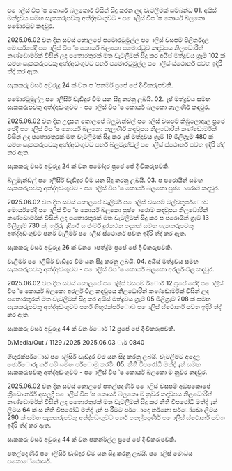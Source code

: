 ප ොලිස් විප ්ෂ කොර්ය බලකොර් විසින් සිදු කරන ලද වැටලීමක් සම්බන්ධ 01. අයිස් මත්ද්‍රවය සමඟ සැකකරුපවකු අත්ද්‍අඩංගුවට - ප ොලිස් විප ්ෂ කොර්ය බලකො පමොරටුව කඳවුර.

2025.06.02 වන දින සවස් කොලපේ පමොරටුමුල්ල ප ොලිස් වසපම් පිලිර්න්දල මොර්යපේදී ප ොලිස් විප ්ෂ කොර්ය බලකො පමොරටුව කඳවුපය නිලධොරීන් කණ්ඩොර්මක් විසින් ලද පතොරතුරක් මත වැටලීමක් සිදු කර අයිස් මත්ද්‍රවය ග්‍රෑම් 102 ක් සමඟ සැකකරුපවකු අත්ද්‍අඩංගුවට පර්න පමොරටුමුල්ල ප ොලිස් ස්ථොනර් පවත ඉදිරි ත්ද්‍ කර ඇත.

සැකකරු වර්ස අවුරුදු 24 ක් වන ප ්පනර්ම ප්‍රපේ පේ දිංචිකරුපවකි.

පමොරටුමුල්ල ප ොලිසිර් වැඩිදුර විම යන සිදු කරනු ලබයි. 02. ෑෂ් මත්ද්‍රවය සමඟ සැකකරුපවකු අත්ද්‍අඩංගුවට - ප ොලිස් විප ්ෂ කොර්ය බලකො කැලණිර් කඳවුර.

2025.06.02 වන දින උදෑසන කොලපේ බ්ලූමැන්ඩල් ප ොලිස් වසපම් කිඹුලොඇල ප්‍රපේ පේදී ප ොලිස් විප ්ෂ කොර්ය බලකො කැලණිර් කඳවුපය නිලධොරීන් කණ්ඩොර්මක් විසින් ලද පතොරතුරක් මත වැටලීමක් සිදු කර ෑෂ් මත්ද්‍රවය ග්‍රෑම් 19 මිලිග්‍රෑම් 480 ක් සමඟ සැකකරුපවකු අත්ද්‍අඩංගුවට පර්න බ්ලූමැන්ඩල් ප ොලිස් ස්ථොනර් පවත ඉදිරි ත්ද්‍ කර ඇත.

සැකකරු වර්ස අවුරුදු 24 ක් වන පමෝදර ප්‍රපේ පේ දිංචිකරුපවකි.

බ්ලූමැන්ඩල් ප ොලිසිර් වැඩිදුර විම යන සිදු කරනු ලබයි. 03. ප පරොයින් සමඟ සැකකරුපවකු අත්ද්‍අඩංගුවට - ප ොලිස් විප ්ෂ කොර්ය බලකො පුෂ් ොරොම කඳවුර.

2025.06.02 වන දින සවස් කොලපේ වැලිර්ම ප ොලිස් වසපම් මල්වතුපර්ොඩ මොර්යපේදී ප ොලිස් විප ්ෂ කොර්ය බලකො පුෂ් ොරොම කඳවුපය නිලධොරීන් කණ්ඩොර්මක් විසින් ලද පතොරතුරක් මත වැටලීමක් සිදු කර ප පරොයින් ග්‍රෑම් 13 මිලිග්‍රෑම් 730 ක්, ර්තුරු ැදිර්ක් ස ජංර්ම දුරකථන පදකක් සමඟ සැකකරුපවකු අත්ද්‍අඩංගුවට පර්න වැලිර්ම ප ොලිස් ස්ථොනර් පවත ඉදිරි ත්ද්‍ කර ඇත.

සැකකරු වර්ස අවුරුදු 26 ක් වන ොපත්ද්‍ර්ම ප්‍රපේ පේ දිංචිකරුපවකි.

වැලිර්ම ප ොලිසිර් වැඩිදුර විම යන සිදු කරනු ලබයි. 04. අයිස් මත්ද්‍රවය සමඟ සැකකරුපවකු අත්ද්‍අඩංගුවට - ප ොලිස් විප ්ෂ කොර්ය බලකො අරලර්ංවිල කඳවුර.

2025.06.02 වන දින සවස් කොලපේ ප ොලිස් වසපම් ර්ොර් 12 ප්‍රපේ පේදී ප ොලිස් විප ්ෂ කොර්ය බලකො අරලර්ංවිල කඳවුපය නිලධොරීන් කණ්ඩොර්මක් විසින් ලද පතොරතුරක් මත වැටලීමක් සිදු කර අයිස් මත්ද්‍රවය ග්‍රෑම් 05 මිලිග්‍රෑම් 208 ක් සමඟ සැකකරුපවකු අත්ද්‍අඩංගුවට පර්න ගිඟුරක්පර්ොඩ ප ොලිස් ස්ථොනර් පවත ඉදිරි ත්ද්‍ කර ඇත.

සැකකරු වර්ස අවුරුදු 44 ක් වන ර්ොර් 12 ප්‍රපේ පේ දිංචිකරුපවකි.

D/Media/Out / 1129 /2025 2025.06.03 ැර් 0840

ගිඟුරක්පර්ොඩ ප ොලිසිර් වැඩිදුර විම යන සිදු කරනු ලබයි. වැටලීමට අදොල ඡොර්ොරූ ර්ක් පම් සමඟ පර්ොමු කරමී. 05. නීති විපරෝධි මත්ද්‍ ැන් සමඟ සැකකරුපවකු අත්ද්‍අඩංගුවට - ප ොලිස් විප ්ෂ කොර්ය බලකො ම නුවර කඳවුර.

2025.06.02 වන දින සවස් කොලපේ පතල්පදණිර් ප ොලිස් වසපම් අඹපකොපේ ක්‍රීඩොංර්නර් අසලදී ප ොලිස් විප ්ෂ කොර්ය බලකො ම නුවර කඳවුපය නිලධොරීන් කණ්ඩොර්මක් විසින් ලද පතොරතුරක් මත වැටලීමක් සිදු කර නීති විපරෝධි මත්ද්‍ ැන් ලීටය 64 ක් ස නීති විපරෝධි මත්ද්‍ ැන් ප රීමට පර්ොදො ර්න්නො පර්ෝඩො ලීටය 290 ක් සමඟ සැකකරුපවකු අත්ද්‍අඩංගුවට පර්න පතල්පදණිර් ප ොලිස් ස්ථොනර් පවත ඉදිරි ත්ද්‍ කර ඇත.

සැකකරු වර්ස අවුරුදු 44 ක් වන පකන්ර්ල්ල ප්‍රපේ පේ දිංචිකරුපවකි.

පතල්පදණිර් ප ොලිසිර් වැඩිදුර විම යන සිදු කරනු ලබයි. ප ොලිස් මොධය පකොේඨොසර්.